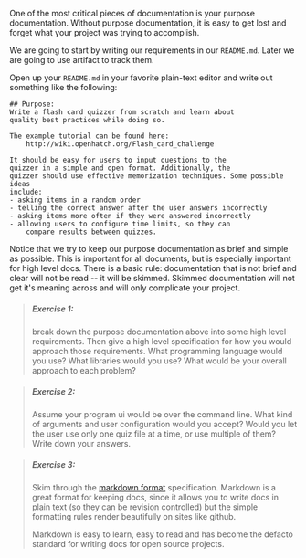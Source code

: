 One of the most critical pieces of documentation is
your purpose documentation. Without purpose documentation, it is easy
to get lost and forget what your project was trying to accomplish.

We are going to start by writing our requirements in our `README.md`.
Later we are going to use artifact to track them.

Open up your `README.md` in your favorite plain-text editor and write
out something like the following:

```
## Purpose:
Write a flash card quizzer from scratch and learn about
quality best practices while doing so.

The example tutorial can be found here:
    http://wiki.openhatch.org/Flash_card_challenge

It should be easy for users to input questions to the
quizzer in a simple and open format. Additionally, the
quizzer should use effective memorization techniques. Some possible ideas
include:
- asking items in a random order
- telling the correct answer after the user answers incorrectly
- asking items more often if they were answered incorrectly
- allowing users to configure time limits, so they can
    compare results between quizzes.
```

Notice that we try to keep our purpose documentation as brief and simple
as possible. This is important for all documents, but is especially important
for high level docs. There is a basic rule: documentation that is not brief
and clear will not be read -- it will be skimmed. Skimmed documentation will
not get it's meaning across and will only complicate your project.

> ##### Exercise 1:
> break down the purpose documentation above into some high level
> requirements. Then give a high level specification for how you
> would approach those requirements. What programming language would you use?
> What libraries would you use? What would be your overall approach to
> each problem?

> ##### Exercise 2:
> Assume your program ui would be over the command line. What kind of arguments
> and user configuration would you accept? Would you let the user use only
> one quiz file at a time, or use multiple of them? Write down your answers.

> ##### Exercise 3:
> Skim through the [markdown format][1] specification. Markdown is a great
> format for keeping docs, since it allows you to write docs in plain text
> (so they can be revision controlled) but the simple formatting rules
> render beautifully on sites like github.
>
> Markdown is easy to learn, easy to read and has become the defacto standard
> for writing docs for open source projects.

[1]: https://gitbookio.gitbooks.io/markdown/content/
